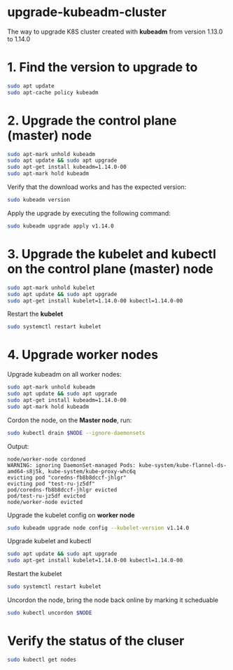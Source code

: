 # upgrade-kubeadm-cluster
The way to upgrade K8S cluster created with **kubeadm** from version 1.13.0 to 1.14.0

# 1. Find the version to upgrade to
```sh
sudo apt update
sudo apt-cache policy kubeadm
```

# 2. Upgrade the control plane (master) node
```sh
sudo apt-mark unhold kubeadm
sudo apt update && sudo apt upgrade
sudo apt-get install kubeadm=1.14.0-00
sudo apt-mark hold kubeadm
```

Verify that the download works and has the expected version:
```sh
sudo kubeadm version
```

Apply the upgrade by executing the following command:
```sh
sudo kubeadm upgrade apply v1.14.0
```

# 3. Upgrade the kubelet and kubectl on the control plane (master) node
```sh
sudo apt-mark unhold kubelet
sudo apt update && sudo apt upgrade
sudo apt-get install kubelet=1.14.0-00 kubectl=1.14.0-00
```

Restart the **kubelet**
```sh
sudo systemctl restart kubelet
```

# 4. Upgrade worker nodes

Upgrade kubeadm on all worker nodes:
```sh
sudo apt-mark unhold kubeadm
sudo apt update && sudo apt upgrade
sudo apt-get install kubeadm=1.14.0-00
sudo apt-mark hold kubeadm
```

Cordon the node, on the **Master node**, run:
```sh
sudo kubectl drain $NODE --ignore-daemonsets
```
Output:
```
node/worker-node cordoned
WARNING: ignoring DaemonSet-managed Pods: kube-system/kube-flannel-ds-amd64-s8j5k, kube-system/kube-proxy-whc6q
evicting pod "coredns-fb8b8dccf-jhlgr"
evicting pod "test-ru-jz5df"
pod/coredns-fb8b8dccf-jhlgr evicted
pod/test-ru-jz5df evicted
node/worker-node evicted
```

Upgrade the kubelet config on **worker node**
```sh
sudo kubeadm upgrade node config --kubelet-version v1.14.0
```

Upgrade kubelet and kubectl
```sh
sudo apt update && sudo apt upgrade
sudo apt-get install kubelet=1.14.0-00 kubectl=1.14.0-00
```
Restart the kubelet
```sh
sudo systemctl restart kubelet
```
Uncordon the node, bring the node back online by marking it scheduable
```sh
sudo kubectl uncordon $NODE
```
# Verify the status of the cluser
```sh
sudo kubectl get nodes
```

